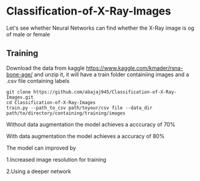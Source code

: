 # Classification-of-X-Ray-Images
Let's see whether Neural Networks can find whether the X-Ray image is og of male or female

## Training
Download the data from kaggle https://www.kaggle.com/kmader/rsna-bone-age/ and unzip it, it will have a train folder containiing images and a .csv file containing labels
```
git clone https://github.com/abajaj945/Classification-of-X-Ray-Images.git
cd Classification-of-X-Ray-Images
train.py --path_to_csv path/toyour/csv file --data_dir path/to/directory/containing/training/images
```
Without data augmentation the model achieves a acccuracy of 70%

With data augmentation the model achieves a accuracy of 80%

The model can improved by

1.Increased image resolution for training

2.Using a deeper network
